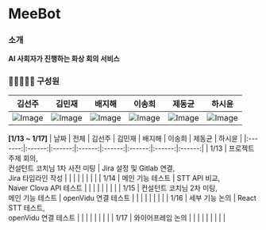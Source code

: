 # MeeBot


### 소개
<b>AI 사회자가 진행하는 화상 회의 서비스</b>

### 🙋🏻🙋🏻‍♀️ 구성원 


| 김선주 | 김민재 | 배지해 | 이송희 | 제동균 | 하시윤 |
|:---:|:---:|:---:|:---:|:---:|:---:|
|![Image](https://github.com/user-attachments/assets/113394aa-f875-49cb-8257-180a39a36df3)|![Image](https://github.com/user-attachments/assets/96f08f41-2d76-4143-bdf6-de8acefab6ae)|![Image](https://github.com/user-attachments/assets/4546914a-61f0-4da7-89ef-d537268d7a88)|![Image](https://github.com/user-attachments/assets/31299ec3-23c8-4ddb-ba70-10c0025d7e67)|![Image](https://github.com/user-attachments/assets/bcfa611c-d802-4bb6-9041-924a793a74fd)|![Image](https://github.com/user-attachments/assets/2ca06b89-5d46-4d48-8029-129cd7d9c825)|



<b>[1/13 ~ 1/17]</b>
| 날짜  | 전체 | 김선주 | 김민재 | 배지해 | 이송희 | 제동균 | 하시윤 |
|:-------:|:------:|:------:|:------:|:------:|:------:|:------:|:------:|
| 1/13  | 프로젝트 주제 회의, <br> 컨설턴트 코치님 1차 사전 미팅 | Jira 설정 및 Gitlab 연결, <br> Jira 타임라인 작성 |  |  | | | | |  |
| 1/14  | 메인 기능 테스트 | STT API 비교, <br> Naver Clova API 테스트 |  |  | | | | |  |
| 1/15  | 컨설턴트 코치님 2차 미팅,<br> 메인 기능 테스트 | openVidu 연결 테스트 |  |  | | | | |  |
| 1/16  | 세부 기능 논의 | React STT 테스트, <br> openVidu 연결 테스트 |  |  | | | | |  |
| 1/17  | 와이어프레임 논의 |  |  |  | | | | |  |
